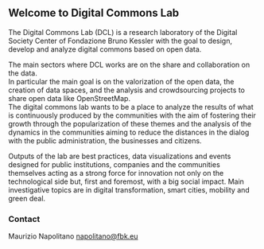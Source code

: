 ## Welcome to Digital Commons Lab

The Digital Commons Lab (DCL) is  a research laboratory of the Digital Society Center of Fondazione Bruno Kessler with the goal to design, develop and analyze digital commons based on open data.

The main sectors where DCL works are on the share and collaboration on the data.<br/>
In particular the main goal is on the valorization of the open data, the creation of data spaces, and the analysis and crowdsourcing projects to share open data like OpenStreetMap.<br/>
The digital commons lab wants to be a place to analyze the results of what is continuously produced by the communities with the aim of fostering their growth through the popularization of these themes and the analysis of the dynamics in the communities aiming to reduce the distances in the dialog with the public administration, the businesses and citizens.


Outputs of the lab are best practices, data visualizations and  events designed for public institutions, companies and the communities themselves acting as a strong force for innovation not only on the technological side but, first and foremost, with a big social impact.
Main investigative topics are in digital transformation, smart cities, mobility and green deal.

### Contact

Maurizio Napolitano <napolitano@fbk.eu>
